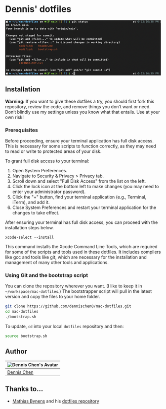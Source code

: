 # Dennis' dotfiles
![Screenshot of my shell prompt](docs/images/shell.png)

## Installation

**Warning:** If you want to give these dotfiles a try, you should first fork this repository, review the code, and remove things you don’t want or need. Don’t blindly use my settings unless you know what that entails. Use at your own risk!

### Prerequisites

Before proceeding, ensure your terminal application has full disk access. This is necessary for some scripts to function correctly, as they may need to read or write to protected areas of your disk.

To grant full disk access to your terminal:

1. Open System Preferences.
2. Navigate to Security & Privacy > Privacy tab.
3. Scroll down and select "Full Disk Access" from the list on the left.
4. Click the lock icon at the bottom left to make changes (you may need to enter your administrator password).
5. Click the "+" button, find your terminal application (e.g., Terminal, iTerm), and add it.
6. Close System Preferences and restart your terminal application for the changes to take effect.

After ensuring your terminal has full disk access, you can proceed with the installation steps below.

```
xcode-select --install
```
This command installs the Xcode Command Line Tools, which are required for some of the scripts and tools used in these dotfiles. It includes compilers like gcc and tools like git, which are necessary for the installation and management of many other tools and applications.


### Using Git and the bootstrap script

You can clone the repository wherever you want. (I like to keep it in `~/workspace/mac-dotfiles`.) The bootstrapper script will pull in the latest version and copy the files to your home folder.

```bash
git clone https://github.com/dennischen0/mac-dotfiles.git 
cd mac-dotfiles 
./bootstrap.sh
```

To update, `cd` into your local `dotfiles` repository and then:

```bash
source bootstrap.sh
```

## Author

| ![Dennis Chen's Avatar](https://0.gravatar.com/avatar/b80f0f6f60482a0046509e30297f983b734f33dc35b888ecec07cf608ca445c8?size=70) |
|---|
| [Dennis Chen](https://dennischen.com/) |

## Thanks to…

* [Mathias Bynens](https://mathiasbynens.be/) and his [dotfiles repository](https://github.com/mathiasbynens/dotfiles)
